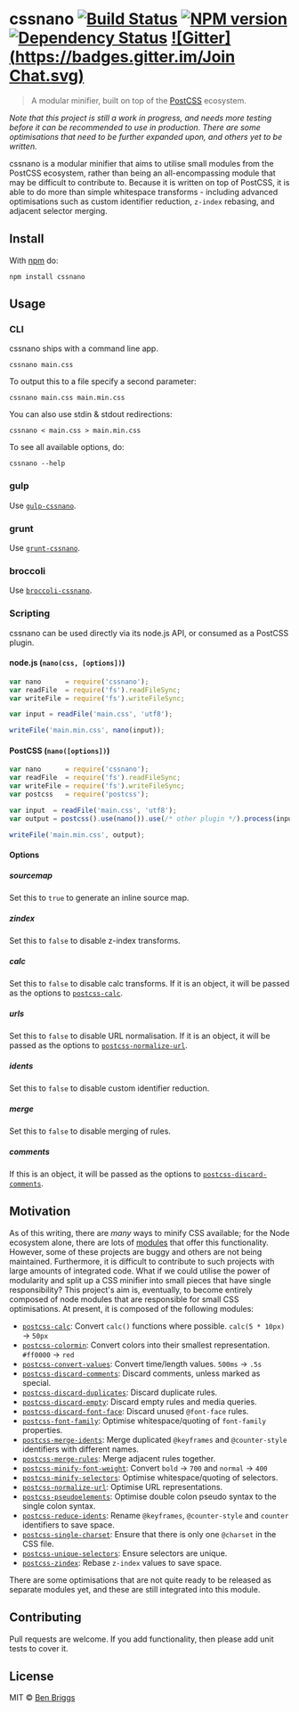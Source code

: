 # cssnano [![Build Status](https://travis-ci.org/ben-eb/cssnano.svg?branch=master)][ci] [![NPM version](https://badge.fury.io/js/cssnano.svg)][npm] [![Dependency Status](https://gemnasium.com/ben-eb/cssnano.svg)][deps] [![Gitter](https://badges.gitter.im/Join Chat.svg)](https://gitter.im/ben-eb/cssnano?utm_source=badge&utm_medium=badge&utm_campaign=pr-badge&utm_content=badge)

> A modular minifier, built on top of the [PostCSS] ecosystem.

*Note that this project is still a work in progress, and needs more testing
before it can be recommended to use in production. There are some optimisations
that need to be further expanded upon, and others yet to be written.*

cssnano is a modular minifier that aims to utilise small modules from the
PostCSS ecosystem, rather than being an all-encompassing module that may be
difficult to contribute to. Because it is written on top of PostCSS, it is able
to do more than simple whitespace transforms - including advanced optimisations
such as custom identifier reduction, `z-index` rebasing, and adjacent selector
merging.

## Install

With [npm](https://npmjs.org/package/cssnano) do:

```
npm install cssnano
```

## Usage

### CLI

cssnano ships with a command line app.

```
cssnano main.css
```

To output this to a file specify a second parameter:

```
cssnano main.css main.min.css
```

You can also use stdin & stdout redirections:

```
cssnano < main.css > main.min.css
```

To see all available options, do:

```
cssnano --help
```

### gulp

Use [`gulp-cssnano`].

### grunt

Use [`grunt-cssnano`].

### broccoli

Use [`broccoli-cssnano`].

### Scripting

cssnano can be used directly via its node.js API, or consumed as a PostCSS
plugin.

#### node.js (`nano(css, [options])`)

```js
var nano      = require('cssnano');
var readFile  = require('fs').readFileSync;
var writeFile = require('fs').writeFileSync;

var input = readFile('main.css', 'utf8');

writeFile('main.min.css', nano(input));
```

#### PostCSS (`nano([options])`)

```js
var nano      = require('cssnano');
var readFile  = require('fs').readFileSync;
var writeFile = require('fs').writeFileSync;
var postcss   = require('postcss');

var input  = readFile('main.css', 'utf8');
var output = postcss().use(nano()).use(/* other plugin */).process(input).css;

writeFile('main.min.css', output);
```

#### Options

##### sourcemap

Set this to `true` to generate an inline source map.

##### zindex

Set this to `false` to disable z-index transforms.

##### calc

Set this to `false` to disable calc transforms. If it is an object, it will be
passed as the options to [`postcss-calc`].

##### urls

Set this to `false` to disable URL normalisation. If it is an object, it will be
passed as the options to [`postcss-normalize-url`].

##### idents

Set this to `false` to disable custom identifier reduction.

##### merge

Set this to `false` to disable merging of rules.

##### comments

If this is an object, it will be passed as the options to
[`postcss-discard-comments`].

## Motivation

As of this writing, there are *many* ways to minify CSS available; for the Node
ecosystem alone, there are lots of [modules] that offer this functionality.
However, some of these projects are buggy and others are not being maintained.
Furthermore, it is difficult to contribute to such projects with large amounts
of integrated code. What if we could utilise the power of modularity and split
up a CSS minifier into small pieces that have single responsibility? This
project's aim is, eventually, to become entirely composed of node modules that
are responsible for small CSS optimisations. At present, it is composed of the
following modules:

* [`postcss-calc`]: Convert `calc()` functions where possible.
  `calc(5 * 10px)` -> `50px`
* [`postcss-colormin`]: Convert colors into their smallest representation.
  `#ff0000` -> `red`
* [`postcss-convert-values`]: Convert time/length values.
  `500ms` -> `.5s`
* [`postcss-discard-comments`]: Discard comments, unless marked as special.
* [`postcss-discard-duplicates`]: Discard duplicate rules.
* [`postcss-discard-empty`]: Discard empty rules and media queries.
* [`postcss-discard-font-face`]: Discard unused `@font-face` rules.
* [`postcss-font-family`]: Optimise whitespace/quoting of `font-family`
  properties.
* [`postcss-merge-idents`]: Merge duplicated `@keyframes` and `@counter-style`
  identifiers with different names.
* [`postcss-merge-rules`]: Merge adjacent rules together.
* [`postcss-minify-font-weight`]: Convert `bold` -> `700` and `normal` -> `400`
* [`postcss-minify-selectors`]: Optimise whitespace/quoting of selectors.
* [`postcss-normalize-url`]: Optimise URL representations.
* [`postcss-pseudoelements`]: Optimise double colon pseudo syntax to the single
  colon syntax.
* [`postcss-reduce-idents`]: Rename `@keyframes`, `@counter-style` and `counter`
  identifiers to save space.
* [`postcss-single-charset`]: Ensure that there is only one `@charset` in the
  CSS file.
* [`postcss-unique-selectors`]: Ensure selectors are unique.
* [`postcss-zindex`]: Rebase `z-index` values to save space.

There are some optimisations that are not quite ready to be released as
separate modules yet, and these are still integrated into this module.

## Contributing

Pull requests are welcome. If you add functionality, then please add unit tests
to cover it.

## License

MIT © [Ben Briggs](http://beneb.info)

[modules]:                      https://github.com/ben-eb/css-minifiers
[PostCSS]:                      https://github.com/postcss/postcss

[`postcss-calc`]:               https://github.com/postcss/postcss-calc
[`postcss-colormin`]:           https://github.com/ben-eb/postcss-colormin
[`postcss-convert-values`]:     https://github.com/ben-eb/postcss-convert-values
[`postcss-discard-comments`]:   https://github.com/ben-eb/postcss-discard-comments
[`postcss-discard-duplicates`]: https://github.com/ben-eb/postcss-discard-duplicates
[`postcss-discard-empty`]:      https://github.com/ben-eb/postcss-discard-empty
[`postcss-discard-font-face`]:  https://github.com/ben-eb/postcss-discard-font-face
[`postcss-font-family`]:        https://github.com/ben-eb/postcss-font-family
[`postcss-merge-idents`]:       https://github.com/ben-eb/postcss-merge-idents
[`postcss-merge-rules`]:        https://github.com/ben-eb/postcss-merge-rules
[`postcss-minify-font-weight`]: https://github.com/ben-eb/postcss-minify-font-weight
[`postcss-minify-selectors`]:   https://github.com/ben-eb/postcss-minify-selectors
[`postcss-normalize-url`]:      https://github.com/ben-eb/postcss-normalize-url
[`postcss-pseudoelements`]:     https://github.com/axa-ch/postcss-pseudoelements
[`postcss-reduce-idents`]:      https://github.com/ben-eb/postcss-reduce-idents
[`postcss-single-charset`]:     https://github.com/hail2u/postcss-single-charset
[`postcss-unique-selectors`]:   https://github.com/ben-eb/postcss-unique-selectors
[`postcss-zindex`]:             https://github.com/ben-eb/postcss-zindex

[`gulp-cssnano`]:               https://github.com/ben-eb/gulp-cssnano
[`grunt-cssnano`]:              https://github.com/sindresorhus/grunt-cssnano
[`broccoli-cssnano`]:           https://github.com/sindresorhus/broccoli-cssnano

[ci]:                           https://travis-ci.org/ben-eb/cssnano
[deps]:                         https://gemnasium.com/ben-eb/cssnano
[npm]:                          http://badge.fury.io/js/cssnano
